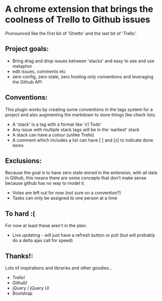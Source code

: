 # A chrome extension that brings the coolness of Trello to Github issues

Pronounced like the first bit of 'Ghetto' and the last bit of 'Trello'.

## Project goals:

 - Bring drag and drop issues between 'stacks' and easy to see and use metaphor
 - edit issues, comments etc
 - zero config, zero state, zero hosting only conventions and leveraging the Github API


## Conventions:

This plugin works by creating some conventions in the tags system for a project and also 
augmenting the markdown to store things like check lists.

 - A 'stack' is a tag with a format like 's1 Todo'
 - Any issue with multiple stack tags will be in the 'earliest' stack
 - A stack can have a colour (unlike Trello)
 - A comment which includes a list can have [ ] and [x] to indicate done items


## Exclusions:

Because the goal is to have zero state stored in the extension, with all data in Github, this means
 there are some concepts that don't make sense because github has no way to model it.

 - Votes are left out for now (not sure on a convention?)
 - Tasks can only be assigned to one person at a time

## To hard :(

For now at least these aren't in the plan:

 - Live updating - will just have a refresh button or poll (but will probably do a delta ajax call for speed)

## Thanks!:

Lots of inspirations and libraries and other goodies...

 - Trello!
 - Github!
 - jQuery / jQuery UI
 - Bootstrap



